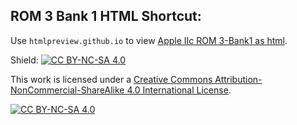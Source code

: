 ## ROM 3 Bank 1 HTML Shortcut:
Use `htmlpreview.github.io` to view [Apple IIc ROM 3-Bank1 as html](https://htmlpreview.github.io/?https://github.com/baldengineer/Apple-IIc-ROM-Disassembly/blob/main/IIc%20ROM%203/html/Apple%20IIc%20bank1%20of%2003-342-0445%20-%20A.bin.html).


Shield: [![CC BY-NC-SA 4.0][cc-by-nc-sa-shield]][cc-by-nc-sa]

This work is licensed under a
[Creative Commons Attribution-NonCommercial-ShareAlike 4.0 International License][cc-by-nc-sa].

[![CC BY-NC-SA 4.0][cc-by-nc-sa-image]][cc-by-nc-sa]

[cc-by-nc-sa]: http://creativecommons.org/licenses/by-nc-sa/4.0/
[cc-by-nc-sa-image]: https://licensebuttons.net/l/by-nc-sa/4.0/88x31.png
[cc-by-nc-sa-shield]: https://img.shields.io/badge/License-CC%20BY--NC--SA%204.0-lightgrey.svg